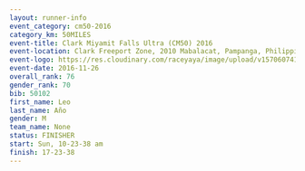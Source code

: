 ```yaml
---
layout: runner-info 
event_category: cm50-2016 
category_km: 50MILES 
event-title: Clark Miyamit Falls Ultra (CM50) 2016 
event-location: Clark Freeport Zone, 2010 Mabalacat, Pampanga, Philippines 
event-logo: https://res.cloudinary.com/raceyaya/image/upload/v1570607412/logo/cm50_p8ydpq.jpg 
event-date: 2016-11-26 
overall_rank: 76
gender_rank: 70
bib: 50102
first_name: Leo
last_name: Año
gender: M
team_name: None
status: FINISHER
start: Sun, 10-23-38 am
finish: 17-23-38
---
```

